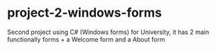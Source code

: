 # project-2-windows-forms
Second project using C# (Windows forms) for University, it has 2 main functionally forms + a Welcome form and a About form
